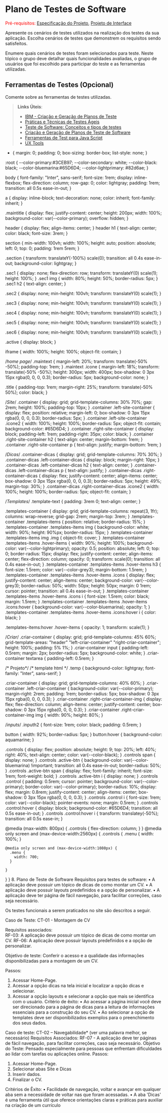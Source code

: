 # Plano de Testes de Software

<span style="color:red">Pré-requisitos: <a href="2-Especificação do Projeto.md"> Especificação do Projeto</a></span>, <a href="3-Projeto de Interface.md"> Projeto de Interface</a>

Apresente os cenários de testes utilizados na realização dos testes da sua aplicação. Escolha cenários de testes que demonstrem os requisitos sendo satisfeitos.

Enumere quais cenários de testes foram selecionados para teste. Neste tópico o grupo deve detalhar quais funcionalidades avaliadas, o grupo de usuários que foi escolhido para participar do teste e as ferramentas utilizadas.
 
## Ferramentas de Testes (Opcional)

Comente sobre as ferramentas de testes utilizadas.
 
> **Links Úteis**:
> - [IBM - Criação e Geração de Planos de Teste](https://www.ibm.com/developerworks/br/local/rational/criacao_geracao_planos_testes_software/index.html)
> - [Práticas e Técnicas de Testes Ágeis](http://assiste.serpro.gov.br/serproagil/Apresenta/slides.pdf)
> -  [Teste de Software: Conceitos e tipos de testes](https://blog.onedaytesting.com.br/teste-de-software/)
> - [Criação e Geração de Planos de Teste de Software](https://www.ibm.com/developerworks/br/local/rational/criacao_geracao_planos_testes_software/index.html)
> - [Ferramentas de Test para Java Script](https://geekflare.com/javascript-unit-testing/)
> - [UX Tools](https://uxdesign.cc/ux-user-research-and-user-testing-tools-2d339d379dc7)
* {
  margin: 0;
  padding: 0;
  box-sizing: border-box;
  list-style: none;
}

:root {
  --color-primary:#3CEB97;
  --color-secondary: white;
  --color-black: black;
  --color-bluemarina:#65D6D4;
  --color-lightprimary: #82d6ae;
}

body {
  font-family: "Inter", sans-serif;
  font-size: 1rem;
  display: inline-flexbox;
  flex-direction: column;
  row-gap: 0;
  color: lightgray;
  padding: 1rem;
  transition: all 0.5s ease-in-out;
}

a {
  display: inline-block;
  text-decoration: none;
  color: inherit;
  font-family: inherit;
}

.maintitle {
  display: flex;
  justify-content: center;
  height: 200px;
  width: 100%;
  background-color: var(--color-primary);
  overflow: hidden;
}

header {
  display: flex;
  align-items: center;
}
header h1 {
  text-align: center;
  color: black;
  font-size: 3rem;
}

section {
  min-width: 100vh;
  width: 100%;
  height: auto;
  position: absolute;
  left: 0;
  top: 0;
  padding: 1rem 5rem;
}

.section {
  transform: translateY(-100%) scale(0);
  transition: all 0.4s ease-in-out;
  background-color: lightgray;
}

.sec1 {
  display: none;
  flex-direction: row;
  transform: translateY(0) scale(1);
  height: 100%;
}
.sec1 img {
  width: 80%;
  height: 50%;
  border-radius: 5px;
}
.sec1 h2 {
  text-align: center;
}

.sec2 {
  display: none;
  min-height: 100vh;
  transform: translateY(0) scale(1);
}

.sec3 {
  display: none;
  min-height: 100vh;
  transform: translateY(0) scale(1);
}

.sec4 {
  display: none;
  min-height: 100vh;
  transform: translateY(0) scale(1);
}

.sec5 {
  display: none;
  min-height: 100vh;
  transform: translateY(0) scale(1);
}

.sec6 {
  display: none;
  min-height: 100vh;
  transform: translateY(0) scale(1);
}

.active {
  display: block;
}

iframe {
  width: 100%;
  height: 100%;
  object-fit: contain;
}

/*home page*/
.maintext {
  margin-left: 20%;
  transform: translate(-50% -50%);
  padding-top: 1rem;
}
.maintext .icone {
 margin-left: 18%;
  transform: translate(-50% -50%);
  height: 300px;
  width: 400px;
  box-shadow: 0 3px 15px rgba(0, 0, 0, 0.3);
  border-radius: 5px;
  background-color: none;
}

.title {
  padding-top: 1rem;
  margin-right: 25%;
  transform: translate(-50% 50%);
  color: black;
}

/*Site*/
.container {
  display: grid;
  grid-template-columns: 30% 70%;
  gap: 2rem;
  height: 100%;
  padding-top: 10px;
}
.container .left-site-container {
  display: flex;
  position: relative;
  margin-left: 0;
  box-shadow: 0 3px 15px rgba(0, 0, 0, 0.3);
  border-radius: 5px;
}
.container .left-site-container .icone2 {
  width: 100%;
  height: 100%;
  border-radius: 5px;
  object-fit: contain;
  background-color: #65D6D4;
}
.container .right-site-container {
  display: block;
  padding-left: 1rem;
  padding-right: 35px;
  color: black;
}
.container .right-site-container h2 {
  text-align: center;
  margin-bottom: 1rem;
}
.container .right-site-container p {
  text-align: justify;
  margin-bottom: 1rem;
}

/*Dicas*/
.container-dicas {
  display: grid;
  grid-template-columns: 70% 30%;
}
.container-dicas .left-container-dicas {
  display: block;
  margin-right: 10px;
}
.container-dicas .left-container-dicas h2 {
  text-align: center;
}
.container-dicas .left-container-dicas p {
  text-align: justify;
}
.container-dicas .right-container-dicas {
  display: flex;
  justify-content: center;
  align-items: center;
  box-shadow: 0 3px 15px rgba(0, 0, 0, 0.3);
  border-radius: 5px;
  height: 49%;
  margin-top: 30%;
}
.container-dicas .right-container-dicas .icone2 {
  width: 100%;
  height: 100%;
  border-radius: 5px;
  object-fit: contain;
}

/*Templates*/
.template-text {
  padding: 3rem 0;
  text-align: center;
}

.templates-container {
  display: grid;
  grid-template-columns: repeat(3, 1fr);
  columns: wrap-reverse;
  grid-gap: 2rem;
  margin-top: 3rem;
}
.templates-container .templates-items {
  position: relative;
  border-radius: 15%;
}
.templates-container .templates-items img {
  background-color: white;
  width: 90%;
  height: 90%px;
  border-radius: 15px;
}
.templates-container .templates-items img .img {
  object-fit: cover;
}
.templates-container .templates-items .hover-items {
  width: 90%;
  height: 100%;
  background-color: var(--color-lightprimary);
  opacity: 0.5;
  position: absolute;
  left: 0;
  top: 0;
  border-radius: 15px;
  display: flex;
  justify-content: center;
  align-items: center;
  flex-direction: column;
  opacity: 0;
  transform: scale(0);
  transition: all 0.4s ease-in-out;
}
.templates-container .templates-items .hover-items h3 {
  font-size: 1.5rem;
  color: var(--color-grey3);
  margin-bottom: 1.5rem;
}
.templates-container .templates-items .hover-items .icons {
  display: flex;
  justify-content: center;
  align-items: center;
  background-color: var(--color-grey3);
  border-radius: 50%;
  width: 50px;
  height: 50px;
  margin: 0 1rem;
  cursor: pointer;
  transition: all 0.4s ease-in-out;
}
.templates-container .templates-items .hover-items .icons i {
  font-size: 1.5rem;
  color: black;
  margin: 1.5rem;
}
.templates-container .templates-items .hover-items .icons:hover {
  background-color: var(--color-bluemarina);
  opacity: 1;
}
.templates-container .templates-items .hover-items .icons:hover i {
  color: black;
}

.templates-items:hover .hover-items {
  opacity: 1;
  transform: scale(1);
}

/*Criar*/
.criar-container {
  display: grid;
  grid-template-columns: 45% 60%;
  grid-template-areas: "header" "left-criar-container" "right-criar-container";
  height: 100%;
  padding: 5% 1%;
}
.criar-container input {
  padding-left: 0.5rem;
  margin: 2px;
  border-radius: 5px;
  background-color: white;
}
.criar-container textarea {
  padding-left: 0.5rem;
}

/* Projeto*/
/* template html */
.temp {
  background-color: lightgray;
  font-family: "Inter", sans-serif;
}

.criar-container {
  display: grid;
  grid-template-columns: 40% 60%;
}
.criar-container .left-criar-container {
  background-color: var(--color-primary);
  margin-right: 2rem;
  padding: 1rem;
  border-radius: 5px;
  box-shadow: 0 3px 15px rgba(0, 0, 0, 0.3);
}
.criar-container .right-criar-container-img {
  display: flex;
  flex-direction: column;
  align-items: center;
  justify-content: center;
  box-shadow: 0 3px 15px rgba(0, 0, 0, 0.3);
}
.criar-container .right-criar-container-img img {
  width: 90%;
  height: 80%;
}

/*inputs*/
.inputh2 {
  font-size: 1rem;
  color: black;
  padding: 0.5rem;
}

button {
  width: 92%;
  border-radius: 5px;
}
button:hover {
  background-color: aquamarine;
}

.controls {
  display: flex;
  position: absolute;
  height: 9;
  top: 20%;
  left: 40%;
  right: 40%;
  text-align: center;
  color: var(--color-black);
}
.controls span {
  display: none;
}
.controls .active-btn {
  background-color: var(--color-bluemarina) !important;
  transition: all 0.4s ease-in-out;
  border-radius: 50%;
}
.controls .active-btn span {
  display: flex;
  font-family: inherit;
  font-size: 1rem;
  font-weight: bold;
}
.controls .active-btn i {
  display: none;
}
.controls .control {
  padding: 0.5rem;
  cursor: pointer;
  background-color: var(--color-primary);
  border-color: var(--color-primary);
  border-radius: 10%;
  display: flex;
  margin: 0.8rem;
  justify-content: center;
  align-items: center;
  box-shadow: 0 3px 15px rgba(0, 0, 0, 0.3);
}
.controls .control i {
  font-size: 1rem;
  color: var(--color-black);
  pointer-events: none;
  margin: 0.5rem;
}
.controls .control:hover {
  display: block;
  background-color: #65D6D4;
  transition: all 0.5s ease-in-out;
}
.controls .control:hover i {
  transform: translatey(-50%);
  transition: all 0.5s ease-in;
}

@media (max-width: 800px) {
  .controls {
    flex-direction: column;
  }
}
@media only screen and (max-device-width:2560px) {
  .controls {
    .menu {
      width: 100%;
    }

    @media only screen and (max-device-width:1080px) {
      .menu {
        width: 700;
      }

    }
  }
}
8. Plano de Teste de Software
Requisitos para testes de software:
•	A aplicação deve possuir um tópico de dicas de como montar um CV.
•	A aplicação deve possuir layouts predefinidos e a opção de personalizar.
•	A aplicação deve ter página de fácil navegação, para facilitar correções, caso seja necessário.

Os testes funcionais a serem praticados no site são descritos a seguir.

Caso de Teste: CT-01 - Montagem de CV

Requisitos associados:  
RF-03: A aplicação deve possuir um tópico de dicas de como montar um CV.
RF-06: A aplicação deve possuir layouts predefinidos e a opção de personalizar.

Objetivo de teste:
Conferir o acesso e a qualidade das informações disponibilizadas para a montagem de um CV.

Passos: 	 
1)	Acessar Home-Page.
2)	Acessar a opção dicas na tela inicial e localizar a opção dicas e selecionar.
3)	Acessar a opção layouts e selecionar a opção que mais se identifica com o usuário.
Critério de êxito:
•	Ao acessar a página inicial você deve ser direcionado para a página de dicas para a leitura de informações essenciais para a construção do seu CV.
•	Ao selecionar a opção de templates deve ser disponibilizados exemplos para o preenchimento dos seus dados.


Caso de teste: CT-02 – Navegabilidade* (ver uma palavra melhor, se necessário)
Requisitos Associados: RF-07 - A aplicação deve ter páginas de fácil navegação, para facilitar correções, caso seja necessário.
Objetivo do Teste: Pensado especialmente para pessoas que enfrentam dificuldades ao lidar com tarefas ou aplicações online.
Passos:
1)	Acessar Home-Page.
2)	Selecionar abas Site e Dicas
3)	Inserir dados.
4)	Finalizar o CV.

Critérios de Êxito:
•	Facilidade de navegação, voltar e avançar em qualquer aba sem a necessidade de voltar nas que foram acessadas.
•	A aba 'Dicas' é uma ferramenta útil que oferece orientações claras e práticas para auxiliar na criação de um currículo
